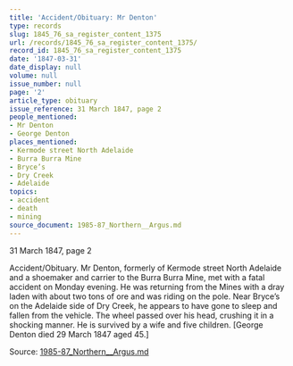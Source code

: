 ```yaml
---
title: 'Accident/Obituary: Mr Denton'
type: records
slug: 1845_76_sa_register_content_1375
url: /records/1845_76_sa_register_content_1375/
record_id: 1845_76_sa_register_content_1375
date: '1847-03-31'
date_display: null
volume: null
issue_number: null
page: '2'
article_type: obituary
issue_reference: 31 March 1847, page 2
people_mentioned:
- Mr Denton
- George Denton
places_mentioned:
- Kermode street North Adelaide
- Burra Burra Mine
- Bryce’s
- Dry Creek
- Adelaide
topics:
- accident
- death
- mining
source_document: 1985-87_Northern__Argus.md
---
```


31 March 1847, page 2

Accident/Obituary.  Mr Denton, formerly of Kermode street North Adelaide and a shoemaker and carrier to the Burra Burra Mine, met with a fatal accident on Monday evening.  He was returning from the Mines with a dray laden with about two tons of ore and was riding on the pole.  Near Bryce’s on the Adelaide side of Dry Creek, he appears to have gone to sleep and fallen from the vehicle.  The wheel passed over his head, crushing it in a shocking manner.  He is survived by a wife and five children.  [George Denton died 29 March 1847 aged 45.]

Source: [1985-87_Northern__Argus.md](/downloads/markdown/1985-87_Northern__Argus.md)
